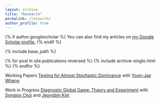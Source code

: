 ```yaml
---
layout: archive
title: "Research"
permalink: /research/
author_profile: true
---
```


{% if author.googlescholar %}
  You can also find my articles on <u><a href="{{author.googlescholar}}">my Google Scholar profile</a>.</u>
{% endif %}

{% include base_path %}

{% for post in site.publications reversed %}
  {% include archive-single.html %}
{% endfor %}

Working Papers
[Testing for Almost Stochastic Dominance](https://wonwoobae.github.io/files/ATSD_draft.pdf)
with [Yoon-Jae Whang](https://sites.google.com/site/whangyjhomepage/)

Work in Progress
[Diagnostic Global Game: Theory and Experiment](https://wonwoobae.github.io/files/DGG_draft.pdf)
with [Syngjoo Choi](https://sites.google.com/site/syngjoochoi/) and [Jeongbin Kim](https://sites.google.com/site/jbkimecon/)
